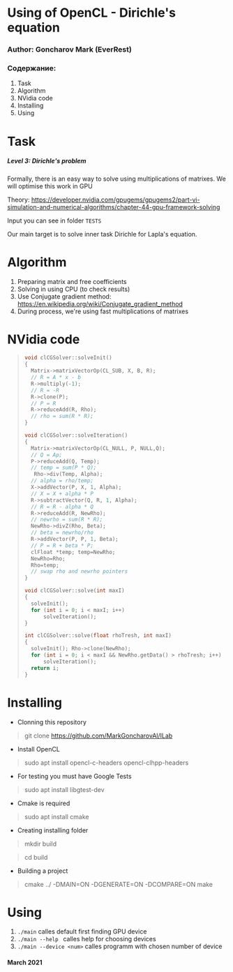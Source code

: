 # Using of OpenCL - Dirichle's equation #
### Author: Goncharov Mark (EverRest) ###

### Содержание: ###
1. Task
2. Algorithm
3. NVidia code
4. Installing
5. Using

Task
====
##### Level 3: Dirichle's problem
Formally, there is an easy way to solve using multiplications of matrixes.
We will optimise this work in GPU

Theory:
https://developer.nvidia.com/gpugems/gpugems2/part-vi-simulation-and-numerical-algorithms/chapter-44-gpu-framework-solving

Input you can see in folder ```TESTS```

Our main target is to solve inner task Dirichle for Lapla's equation.

Algorithm
===========

1. Preparing matrix and free coefficients
2. Solving in using CPU (to check results)
3. Use Conjugate gradient method: https://en.wikipedia.org/wiki/Conjugate_gradient_method
4. During process, we're using fast multiplications of matrixes

NVidia code
===========
> ```c
> void clCGSolver::solveInit() 
> {    
>   Matrix->matrixVectorOp(CL_SUB, X, B, R); 
>   // R = A * x - b    
>   R->multiply(-1);  
>   // R = -R    
>   R->clone(P);  
>   // P = R    
>   R->reduceAdd(R, Rho);  
>   // rho = sum(R * R);    
> }  
> 
> void clCGSolver::solveIteration() 
> {    
>   Matrix->matrixVectorOp(CL_NULL, P, NULL,Q);  
>   // Q = Ap;    
>   P->reduceAdd(Q, Temp);  
>   // temp = sum(P * Q);    
>    Rho->div(Temp, Alpha);  
>   // alpha = rho/temp;      
>   X->addVector(P, X, 1, Alpha);  
>   // X = X + alpha * P    
>   R->subtractVector(Q, R, 1, Alpha);  
>   // R = R - alpha * Q    
>   R->reduceAdd(R, NewRho);  
>   // newrho = sum(R * R);    
>   NewRho->divZ(Rho, Beta);  
>   // beta = newrho/rho      
>   R->addVector(P, P, 1, Beta);  
>   // P = R + beta * P;    
>   clFloat *temp; temp=NewRho;    
>   NewRho=Rho; 
>   Rho=temp;  
>   // swap rho and newrho pointers  
> }  
> 
> void clCGSolver::solve(int maxI) 
> {    
>   solveInit();    
>   for (int i = 0; i < maxI; i++) 
>       solveIteration();  
> }      
> 
> int clCGSolver::solve(float rhoTresh, int maxI) 
> {    
>   solveInit(); Rho->clone(NewRho);    
>   for (int i = 0; i < maxI && NewRho.getData() > rhoTresh; i++)       
>       solveIteration();    
>   return i;  
> } 
> ``` 

Installing
=========
* Clonning this repository
>git clone https://github.com/MarkGoncharovAl/ILab
* Install OpenCL
>sudo apt install opencl-c-headers opencl-clhpp-headers
* For testing you must have Google Tests
>sudo apt install libgtest-dev
* Cmake is required
>sudo apt install cmake
* Creating installing folder

>mkdir build

>cd build

* Building a project 
>cmake ../ -DMAIN=ON -DGENERATE=ON -DCOMPARE=ON
>make

Using
=====
1. ```./main``` calles default first finding GPU device
2. ```./main --help ``` calles help for choosing devices
3. ```./main --device <num>``` calles programm with chosen number of device

#### March 2021